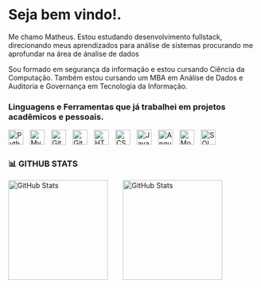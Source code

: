 # Seja bem vindo!.

Me chamo Matheus. Estou estudando desenvolvimento fullstack, direcionando meus aprendizados para análise de sistemas procurando me aprofundar na área de ánalise de dados

Sou formado em segurança da informação e estou cursando Ciência da Computação. Também estou cursando um MBA em Análise de Dados e Auditoria e Governança em Tecnologia da Informação.

</div>

### Linguagens e Ferramentas que já trabalhei em projetos acadêmicos e pessoais.

<img 
    align="left"
    alt="Python"
    title="Python"
    width="30px"
    style="padding-right: 10px;"
    src="https://cdn.jsdelivr.net/gh/devicons/devicon@latest/icons/python/python-original.svg"
/>

<img 
    align="left"
    alt="MySQL"
    title="MySQL"
    width="30px"
    style="padding-right: 10px;"
    src="https://cdn.jsdelivr.net/gh/devicons/devicon@latest/icons/mysql/mysql-original.svg"
    />

<img 
    align="left"
    alt="Git"
    title="Git"
    width="30px"
    style="padding-right: 10px;"
    src="https://cdn.jsdelivr.net/gh/devicons/devicon@latest/icons/git/git-original.svg" 
/>

<img
    align="left"
    alt="GitHub"
    title="GitHub"
    width="30px"
    style="padding-right: 10px;"
    src="https://img.icons8.com/ios/452/github.png"
/>

<img
    align="left"
    alt="HTML"
    title="HTML"
    width="30px"
    style="padding-right: 10px;"
    src="https://cdn.jsdelivr.net/gh/devicons/devicon@latest/icons/html5/html5-original.svg" 
/>

<img 
    align="left"
    alt="CSS"
    title="CSS"
    width="30px"
    style="padding-right: 10px;"
    src="https://cdn.jsdelivr.net/gh/devicons/devicon@latest/icons/css3/css3-original.svg"
/>

<img 
    align="left"
    alt="JavaScript"
    title="JavaScript"
    width="30px"
    style="padding-right: 10px;"
    src="https://cdn.jsdelivr.net/gh/devicons/devicon@latest/icons/javascript/javascript-plain.svg"
/>

<img 
    align="left"
    alt="Angular"
    title="Angular"
    width="30px"
    style="padding-right: 10px;"
    src="https://cdn.jsdelivr.net/gh/devicons/devicon@latest/icons/angular/angular-original.svg"
/>

<img 
    align="left"
    alt="MongoDB"
    title="MongoDB"
    width="30px"
    style="padding-right: 10px;"
    src="https://cdn.jsdelivr.net/gh/devicons/devicon@latest/icons/mongodb/mongodb-original-wordmark.svg"       
/>

<img 
    align="left"
    alt="SQL"
    title="SQL"
    width="30px"
    style="padding-right: 10px;"
    src="https://cdn.jsdelivr.net/gh/devicons/devicon@latest/icons/azuresqldatabase/azuresqldatabase-original.svg"    
/>

<br/>
<br/>

### 📊 GITHUB STATS

<img
    align="left"
    alt="GitHub Stats"
    height="200"
    style="padding-right: 10px; margin-right: 20px; margin-bottom: 20px;"
    src="https://github-readme-stats.vercel.app/api?username=matheusbenvindo&show_icons=true&include_all_commits=true&theme=swift&hide_border=true&count_private=true&bg_color=ffffff"
/>

<img
    align="left"
    alt="GitHub Stats"
    height="200"
    style="padding-right: 10px; margin-bottom: 20px;"
    src="https://github-readme-stats.vercel.app/api/top-langs/?username=matheusbenvindo&theme=tokyonight&layout=compact&custom_title=Tecnologias&langs_count=4&bg_color=ffffff"
/>
